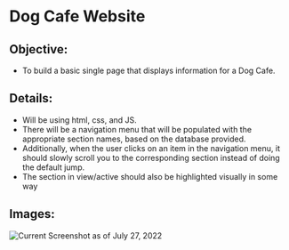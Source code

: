 # Dog Cafe Website

## Objective:
- To build a basic single page that displays information for a Dog Cafe.


## Details:
- Will be using html, css, and JS.
- There will be a navigation menu that will be populated with the appropriate section names, based on the database provided.
- Additionally, when the user clicks on an item in the navigation menu, it should slowly scroll you to the corresponding section instead of doing the default jump.
- The section in view/active should also be highlighted visually in some way


## Images:
![Current Screenshot as of July 27, 2022](/images/screenshot7-27-2022.png)
